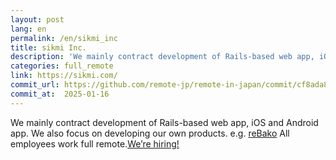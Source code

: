 ```yaml
---
layout: post
lang: en
permalink: /en/sikmi_inc
title: sikmi Inc.
description: 'We mainly contract development of Rails-based web app, iOS and Android app. We also focus on developing our own products. e.g. reBako All employees work full remote.We’re hiring!'
categories: full_remote
link: https://sikmi.com/
commit_url: https://github.com/remote-jp/remote-in-japan/commit/cf8ada8eae0f29603e476cd235d4527e9ea268e4
commit_at:  2025-01-16
---
```


<p>We mainly contract development of Rails-based web app, iOS and Android app. We also focus on developing our own products. e.g. <a href="https://landing.rebako.io/">reBako</a> All employees work full remote.<a href="https://blog.sikmi.com/blog/%E7%8F%BE%E5%9C%A8%E5%8B%9F%E9%9B%86%E4%B8%AD%E3%81%AE%E3%83%9D%E3%82%B8%E3%82%B7%E3%83%A7%E3%83%B3">We’re hiring!</a></p>
